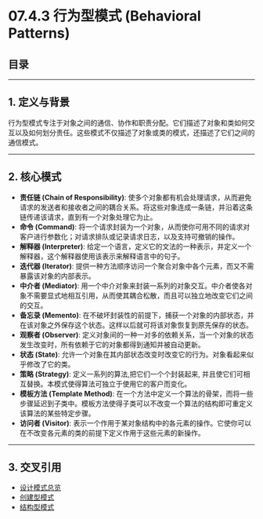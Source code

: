 # 07.4.3 行为型模式 (Behavioral Patterns)

## 目录

---

## 1. 定义与背景

行为型模式专注于对象之间的通信、协作和职责分配。它们描述了对象和类如何交互以及如何划分责任。这些模式不仅描述了对象或类的模式，还描述了它们之间的通信模式。

---

## 2. 核心模式

- **责任链 (Chain of Responsibility)**: 使多个对象都有机会处理请求，从而避免请求的发送者和接收者之间的耦合关系。将这些对象连成一条链，并沿着这条链传递该请求，直到有一个对象处理它为止。
- **命令 (Command)**: 将一个请求封装为一个对象，从而使你可用不同的请求对客户进行参数化；对请求排队或记录请求日志，以及支持可撤销的操作。
- **解释器 (Interpreter)**: 给定一个语言，定义它的文法的一种表示，并定义一个解释器，这个解释器使用该表示来解释语言中的句子。
- **迭代器 (Iterator)**: 提供一种方法顺序访问一个聚合对象中各个元素，而又不需暴露该对象的内部表示。
- **中介者 (Mediator)**: 用一个中介对象来封装一系列的对象交互。中介者使各对象不需要显式地相互引用，从而使其耦合松散，而且可以独立地改变它们之间的交互。
- **备忘录 (Memento)**: 在不破坏封装性的前提下，捕获一个对象的内部状态，并在该对象之外保存这个状态。这样以后就可将该对象恢复到原先保存的状态。
- **观察者 (Observer)**: 定义对象间的一种一对多的依赖关系，当一个对象的状态发生改变时，所有依赖于它的对象都得到通知并被自动更新。
- **状态 (State)**: 允许一个对象在其内部状态改变时改变它的行为。对象看起来似乎修改了它的类。
- **策略 (Strategy)**: 定义一系列的算法,把它们一个个封装起来, 并且使它们可相互替换。本模式使得算法可独立于使用它的客户而变化。
- **模板方法 (Template Method)**: 在一个方法中定义一个算法的骨架，而将一些步骤延迟到子类中。模板方法使得子类可以不改变一个算法的结构即可重定义该算法的某些特定步骤。
- **访问者 (Visitor)**: 表示一个作用于某对象结构中的各元素的操作。它使你可以在不改变各元素的类的前提下定义作用于这些元素的新操作。

---

## 3. 交叉引用

- [设计模式总览](./README.md)
- [创建型模式](./07.4.1_Creational_Patterns.md)
- [结构型模式](./07.4.2_Structural_Patterns.md)
